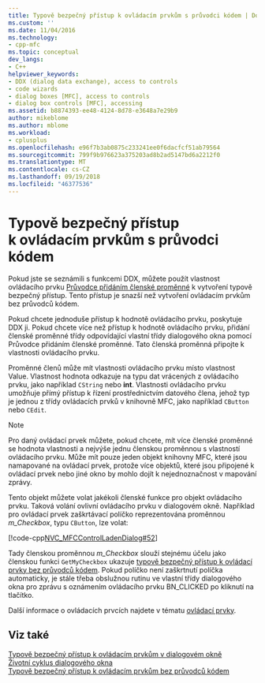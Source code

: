 ```yaml
---
title: Typově bezpečný přístup k ovládacím prvkům s průvodci kódem | Dokumentace Microsoftu
ms.custom: ''
ms.date: 11/04/2016
ms.technology:
- cpp-mfc
ms.topic: conceptual
dev_langs:
- C++
helpviewer_keywords:
- DDX (dialog data exchange), access to controls
- code wizards
- dialog boxes [MFC], access to controls
- dialog box controls [MFC], accessing
ms.assetid: b8874393-ee48-4124-8d78-e3648a7e29b9
author: mikeblome
ms.author: mblome
ms.workload:
- cplusplus
ms.openlocfilehash: e96f7b3ab0875c233241ee0f6dacfcf51ab79564
ms.sourcegitcommit: 799f9b976623a375203ad8b2ad5147bd6a2212f0
ms.translationtype: MT
ms.contentlocale: cs-CZ
ms.lasthandoff: 09/19/2018
ms.locfileid: "46377536"
---
```

# <a name="type-safe-access-to-controls-with-code-wizards"></a>Typově bezpečný přístup k ovládacím prvkům s průvodci kódem

Pokud jste se seznámili s funkcemi DDX, můžete použít vlastnost ovládacího prvku [Průvodce přidáním členské proměnné](../ide/add-member-variable-wizard.md) k vytvoření typově bezpečný přístup. Tento přístup je snazší než vytvoření ovládacím prvkům bez průvodců kódem.

Pokud chcete jednoduše přístup k hodnotě ovládacího prvku, poskytuje DDX ji. Pokud chcete více než přístup k hodnotě ovládacího prvku, přidání členské proměnné třídy odpovídající vlastní třídy dialogového okna pomocí Průvodce přidáním členské proměnné. Tato členská proměnná připojte k vlastnosti ovládacího prvku.

Proměnné členů může mít vlastnosti ovládacího prvku místo vlastnost Value. Vlastnost hodnota odkazuje na typu dat vrácených z ovládacího prvku, jako například `CString` nebo **int**. Vlastnosti ovládacího prvku umožňuje přímý přístup k řízení prostřednictvím datového člena, jehož typ je jednou z třídy ovládacích prvků v knihovně MFC, jako například `CButton` nebo `CEdit`.

> [!NOTE]
>  Pro daný ovládací prvek můžete, pokud chcete, mít více členské proměnné se hodnota vlastnosti a nejvýše jednu členskou proměnnou s vlastností ovládacího prvku. Může mít pouze jeden objekt knihovny MFC, které jsou namapované na ovládací prvek, protože více objektů, které jsou připojené k ovládací prvek nebo jiné okno by mohlo dojít k nejednoznačnost v mapování zprávy.

Tento objekt můžete volat jakékoli členské funkce pro objekt ovládacího prvku. Taková volání ovlivní ovládacího prvku v dialogovém okně. Například pro ovládací prvek zaškrtávací políčko reprezentována proměnnou *m_Checkbox*, typu `CButton`, lze volat:

[!code-cpp[NVC_MFCControlLadenDialog#52](../mfc/codesnippet/cpp/type-safe-access-to-controls-with-code-wizards_1.cpp)]

Tady členskou proměnnou *m_Checkbox* slouží stejnému účelu jako členskou funkci `GetMyCheckbox` ukazuje [typově bezpečný přístup k ovládací prvky bez průvodců kódem](../mfc/type-safe-access-to-controls-without-code-wizards.md). Pokud políčko není zaškrtnutí políčka automaticky, je stále třeba obslužnou rutinu ve vlastní třídy dialogového okna pro zprávu s oznámením ovládacího prvku BN_CLICKED po kliknutí na tlačítko.

Další informace o ovládacích prvcích najdete v tématu [ovládací prvky](../mfc/controls-mfc.md).

## <a name="see-also"></a>Viz také

[Typově bezpečný přístup k ovládacím prvkům v dialogovém okně](../mfc/type-safe-access-to-controls-in-a-dialog-box.md)<br/>
[Životní cyklus dialogového okna](../mfc/life-cycle-of-a-dialog-box.md)<br/>
[Typově bezpečný přístup k ovládacím prvkům bez průvodců kódem](../mfc/type-safe-access-to-controls-without-code-wizards.md)

